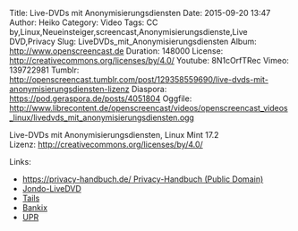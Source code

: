 Title: Live-DVDs mit Anonymisierungsdiensten
Date: 2015-09-20 13:47
Author: Heiko
Category: Video
Tags: CC by,Linux,Neueinsteiger,screencast,Anonymisierungsdienste,Live DVD,Privacy
Slug: LiveDVDs_mit_Anonymisierungsdiensten
Album: http://www.openscreencast.de
Duration: 148000
License: http://creativecommons.org/licenses/by/4.0/
Youtube: 8N1cOrfTRec
Vimeo: 139722981
Tumblr: http://openscreencast.tumblr.com/post/129358559690/live-dvds-mit-anonymisierungsdiensten-lizenz
Diaspora: https://pod.geraspora.de/posts/4051804
Oggfile: http://www.librecontent.de/openscreencast/videos/openscreencast_videos_linux/livedvds_mit_anonymisierungsdiensten.ogg

Live-DVDs mit Anonymisierungsdiensten, Linux Mint 17.2  
Lizenz: <http://creativecommons.org/licenses/by/4.0/>

Links:

  * [https://privacy-handbuch.de/ Privacy-Handbuch (Public Domain)](https://privacy-handbuch.de/ "Link zu privacy-handbuch.de" )
  * [Jondo-LiveDVD](https://www.anonym-surfen.de/help/jondo-live-cd.html "Link zu anonym-surfen.de" )
  * [Tails](https://tails.boum.org/ "Link zu tails.boum.org" )
  * [Bankix](http://www.heise.de/ct/projekte/Sicheres-Online-Banking-mit-Bankix-284099.html "Link zu heise.de" )
  * [UPR](https://www.privacy-cd.org/de "Link zu privacy-cd.org/de" )

